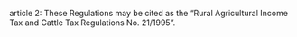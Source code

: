 article 2: 
These Regulations may be cited as the “Rural Agricultural Income Tax and Cattle Tax Regulations No. 21&#x2F;1995”.
<ul>
</ul>
